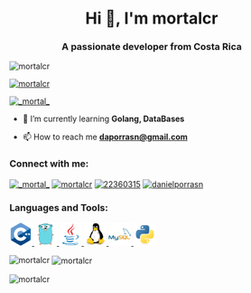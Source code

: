 <h1 align="center">Hi 👋, I'm mortalcr</h1>
<h3 align="center">A passionate developer from Costa Rica</h3>

<p align="left"> <img src="https://komarev.com/ghpvc/?username=mortalcr&label=Profile%20views&color=0e75b6&style=flat" alt="mortalcr" /> </p>

<p align="left"> <a href="https://github.com/ryo-ma/github-profile-trophy"><img src="https://github-profile-trophy.vercel.app/?username=mortalcr" alt="mortalcr" /></a> </p>

<p align="left"> <a href="https://twitter.com/_mortal_" target="blank"><img src="https://img.shields.io/twitter/follow/_mortal_?logo=twitter&style=for-the-badge" alt="_mortal_" /></a> </p>

- 🌱 I’m currently learning **Golang, DataBases**

- 📫 How to reach me **daporrasn@gmail.com**

<h3 align="left">Connect with me:</h3>
<p align="left">
<a href="https://twitter.com/_MortalX" target="blank"><img align="center" src="https://raw.githubusercontent.com/rahuldkjain/github-profile-readme-generator/master/src/images/icons/Social/twitter.svg" alt="_mortal_" height="30" width="40" /></a>
<a href="https://linkedin.com/in/mortalcr" target="blank"><img align="center" src="https://raw.githubusercontent.com/rahuldkjain/github-profile-readme-generator/master/src/images/icons/Social/linked-in-alt.svg" alt="mortalcr" height="30" width="40" /></a>
<a href="https://stackoverflow.com/users/22360315" target="blank"><img align="center" src="https://raw.githubusercontent.com/rahuldkjain/github-profile-readme-generator/master/src/images/icons/Social/stack-overflow.svg" alt="22360315" height="30" width="40" /></a>
<a href="https://instagram.com/danielporrasn" target="blank"><img align="center" src="https://raw.githubusercontent.com/rahuldkjain/github-profile-readme-generator/master/src/images/icons/Social/instagram.svg" alt="danielporrasn" height="30" width="40" /></a>
</p>

<h3 align="left">Languages and Tools:</h3>
<p align="left"> <a href="https://www.w3schools.com/cpp/" target="_blank" rel="noreferrer"> <img src="https://raw.githubusercontent.com/devicons/devicon/master/icons/cplusplus/cplusplus-original.svg" alt="cplusplus" width="40" height="40"/> </a> <a href="https://golang.org" target="_blank" rel="noreferrer"> <img src="https://raw.githubusercontent.com/devicons/devicon/master/icons/go/go-original.svg" alt="go" width="40" height="40"/> </a> <a href="https://www.java.com" target="_blank" rel="noreferrer"> <img src="https://raw.githubusercontent.com/devicons/devicon/master/icons/java/java-original.svg" alt="java" width="40" height="40"/> </a> <a href="https://www.linux.org/" target="_blank" rel="noreferrer"> <img src="https://raw.githubusercontent.com/devicons/devicon/master/icons/linux/linux-original.svg" alt="linux" width="40" height="40"/> </a> <a href="https://www.mysql.com/" target="_blank" rel="noreferrer"> <img src="https://raw.githubusercontent.com/devicons/devicon/master/icons/mysql/mysql-original-wordmark.svg" alt="mysql" width="40" height="40"/> </a> <a href="https://www.python.org" target="_blank" rel="noreferrer"> <img src="https://raw.githubusercontent.com/devicons/devicon/master/icons/python/python-original.svg" alt="python" width="40" height="40"/> </a> </p>

<p><img align="left" src="https://github-readme-stats.vercel.app/api/top-langs?username=mortalcr&show_icons=true&locale=en&layout=compact" alt="mortalcr" /></p>

<p>&nbsp;<img align="center" src="https://github-readme-stats.vercel.app/api?username=mortalcr&show_icons=true&locale=en" alt="mortalcr" /></p>

<p><img align="center" src="https://github-readme-streak-stats.herokuapp.com/?user=mortalcr&" alt="mortalcr" /></p>
